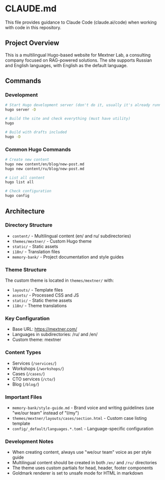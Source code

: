 # CLAUDE.md

This file provides guidance to Claude Code (claude.ai/code) when working with code in this repository.

## Project Overview

This is a multilingual Hugo-based website for Mextner Lab, a consulting company focused on RAG-powered solutions. The site supports Russian and English languages, with English as the default language.

## Commands

### Development

```bash
# Start Hugo development server (don't do it, usually it's already runned)
hugo server -D

# Build the site and check everything (must have utility)
hugo

# Build with drafts included
hugo -D
```

### Common Hugo Commands

```bash
# Create new content
hugo new content/en/blog/new-post.md
hugo new content/ru/blog/new-post.md

# List all content
hugo list all

# Check configuration
hugo config
```

## Architecture

### Directory Structure

- `content/` - Multilingual content (en/ and ru/ subdirectories)
- `themes/mextner/` - Custom Hugo theme
- `static/` - Static assets
- `i18n/` - Translation files
- `memory-bank/` - Project documentation and style guides

### Theme Structure

The custom theme is located in `themes/mextner/` with:

- `layouts/` - Template files
- `assets/` - Processed CSS and JS
- `static/` - Static theme assets
- `i18n/` - Theme translations

### Key Configuration

- Base URL: <https://mextner.com/>
- Languages in subdirectories: /ru/ and /en/
- Custom theme: mextner

### Content Types

- Services (`/services/`)
- Workshops (`/workshops/`)
- Cases (`/cases/`)
- CTO services (`/cto/`)
- Blog (`/blog/`)

### Important Files

- `memory-bank/style-guide.md` - Brand voice and writing guidelines (use "we/our team" instead of "I/my")
- `themes/mextner/layouts/cases/section.html` - Custom case listing template
- `config/_default/languages.*.toml` - Language-specific configuration

### Development Notes

- When creating content, always use "we/our team" voice as per style guide
- Multilingual content should be created in both `/en/` and `/ru/` directories
- The theme uses custom partials for head, header, footer components
- Goldmark renderer is set to unsafe mode for HTML in markdown
